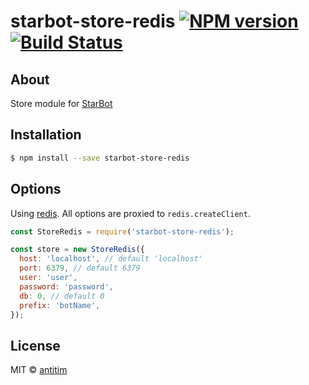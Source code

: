 # starbot-store-redis [![NPM version][npm-image]][npm-url] [![Build Status][travis-image]][travis-url]

## About

Store module for [StarBot](https://github.com/antitim/starbot)

## Installation

```sh
$ npm install --save starbot-store-redis
```

## Options

Using [redis](https://www.npmjs.com/package/redis). All options are proxied to `redis.createClient`.

```js
const StoreRedis = require('starbot-store-redis');

const store = new StoreRedis({
  host: 'localhost', // default 'localhost'
  port: 6379, // default 6379
  user: 'user',
  password: 'password',
  db: 0, // default 0
  prefix: 'botName',
});
```


## License

MIT © [antitim](http://vk.com/antitim)


[npm-image]: https://badge.fury.io/js/starbot-store-redis.svg
[npm-url]: https://npmjs.org/package/starbot-store-redis
[travis-image]: https://travis-ci.org/antitim/starbot-store-redis.svg?branch=master
[travis-url]: https://travis-ci.org/antitim/starbot-store-redis
